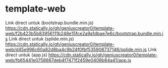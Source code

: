 # template-web
Link direct untuk (bootstrap.bundle.min.js)
https://cdn.statically.io/gh/geniuscreator0/template-web/f2b423b5b83956111b248e15fce2a9a1dbae7e6c/bootstrap.bundle.min.js
Link direct untuk (splide.min.js)
https://cdn.statically.io/gh/geniuscreator0/template-web/d45e996c60a82d8ba4c9b24f0fbf535908737146/splide.min.js
LInk direct untuk (app.js)
https://cdn.statically.io/gh/geniuscreator0/template-web/fb65441e0758667deb4f7471f2459e0408b84a41/app.js
